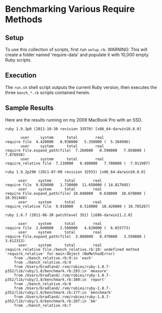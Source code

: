 # Benchmarking Various Require Methods

## Setup

To use this collection of scripts, first run `setup.rb`. WARNING: This will 
create a folder named 'require-data' and populate it with 10,000 empty Ruby 
scripts.

## Execution

The `run.sh` shell script outputs the current Ruby version, then executes the three `bench_*.rb` scripts contained herein.

## Sample Results

Here are the results running on my 2009 MacBook Pro with an SSD.

    ruby 1.9.3p0 (2011-10-30 revision 33570) [x86_64-darwin10.8.0]

           user     system      total        real
    require file  4.420000   0.930000   5.350000 (  5.384996)
           user     system      total        real
    require File.expand_path(file)  7.260000   0.590000   7.850000 (  7.876938)
           user     system      total        real
    require_relative file  7.210000   0.490000   7.700000 (  7.911997)

    ruby 1.9.2p290 (2011-07-09 revision 32553) [x86_64-darwin10.8.0]

          user     system      total        real
    require file  9.920000   1.730000  11.650000 ( 14.817645)
          user     system      total        real
    require File.expand_path(file) 10.040000   0.630000  10.670000 ( 10.951448)
          user     system      total        real
    require_relative file  9.910000   0.510000  10.420000 ( 10.785267)

    ruby 1.8.7 (2011-06-30 patchlevel 352) [i686-darwin11.2.0]

          user     system      total        real
    require file  2.040000   2.580000   4.620000 (  6.033773)
          user     system      total        real
    require File.expand_path(file)  3.080000   0.470000   3.550000 (  3.612313)
          user     system      total        real
    require_relative file./bench_relative.rb:10: undefined method `require_relative' for main:Object (NoMethodError)
    	from ./bench_relative.rb:9:in `each'
    	from ./bench_relative.rb:9
    	from /Users/bradland/.rvm/rubies/ruby-1.8.7-p352/lib/ruby/1.8/benchmark.rb:293:in `measure'
    	from /Users/bradland/.rvm/rubies/ruby-1.8.7-p352/lib/ruby/1.8/benchmark.rb:380:in `report'
    	from ./bench_relative.rb:8
    	from /Users/bradland/.rvm/rubies/ruby-1.8.7-p352/lib/ruby/1.8/benchmark.rb:177:in `benchmark'
    	from /Users/bradland/.rvm/rubies/ruby-1.8.7-p352/lib/ruby/1.8/benchmark.rb:207:in `bm'
    	from ./bench_relative.rb:7
